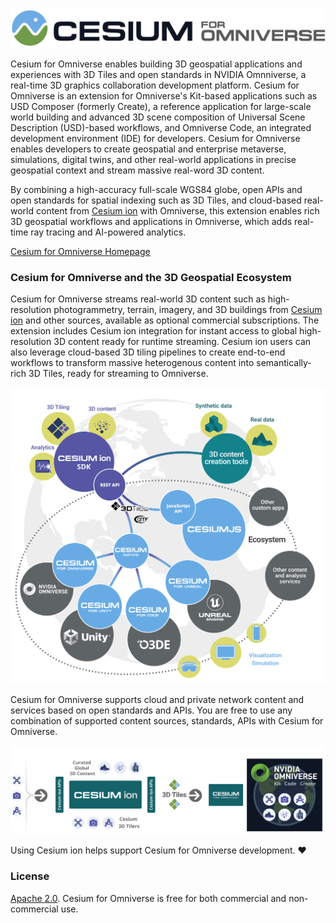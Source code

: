 [![Cesium for Omniverse Logo](./docs/resources/Cesium_for_Omniverse_dark_color_white_bgnd.jpg)](https://cesium.com/)

Cesium for Omniverse enables building 3D geospatial applications and experiences with 3D Tiles and open standards in NVIDIA Omnniverse, a real-time 3D graphics collaboration development platform. Cesium for Omniverse is an extension for Omniverse's Kit-based applications such as USD Composer (formerly Create), a reference application for large-scale world building and advanced 3D scene composition of Universal Scene Description (USD)-based workflows, and Omniverse Code, an integrated development environment (IDE) for developers. Cesium for Omniverse enables developers to create geospatial and enterprise metaverse, simulations, digital twins, and other real-world applications in precise geospatial context and stream massive real-word 3D content.

By combining a high-accuracy full-scale WGS84 globe, open APIs and open standards for spatial indexing such as 3D Tiles, and cloud-based real-world content from [Cesium ion](https://cesium.com/cesium-ion) with Omniverse, this extension enables rich 3D geospatial workflows and applications in Omniverse, which adds real-time ray tracing and AI-powered analytics.

[Cesium for Omniverse Homepage](https://cesium.com/platform/cesium-for-omniverse?utm_source=github&utm_medium=github&utm_campaign=omniverse)

### Cesium for Omniverse and the 3D Geospatial Ecosystem

Cesium for Omniverse streams real-world 3D content such as high-resolution photogrammetry, terrain, imagery, and 3D buildings from [Cesium ion](https://cesium.com/cesium-ion) and other sources, available as optional commercial subscriptions. The extension includes Cesium ion integration for instant access to global high-resolution 3D content ready for runtime streaming. Cesium ion users can also leverage cloud-based 3D tiling pipelines to create end-to-end workflows to transform massive heterogenous content into semantically-rich 3D Tiles, ready for streaming to Omniverse.

![Cesium for Ecosystem Diagram](./docs/resources/integration-ecosystem-diagram.png)

Cesium for Omniverse supports cloud and private network content and services based on open standards and APIs. You are free to use any combination of supported content sources, standards, APIs with Cesium for Omniverse.

![Cesium for Omniverse Architecture](./docs/resources/integration-workflow_omniverse.png)

Using Cesium ion helps support Cesium for Omniverse development. :heart:

### License

[Apache 2.0](http://www.apache.org/licenses/LICENSE-2.0.html). Cesium for Omniverse is free for both commercial and non-commercial use.
